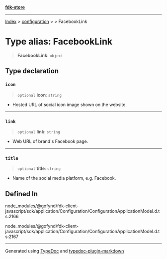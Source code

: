 [**fdk-store**](../../../README.md)
***

[Index](../../../API.md) > [configuration](../../README.md) > [<internal>](../README.md) > FacebookLink

# Type alias: FacebookLink

> **FacebookLink**: `object`

## Type declaration

### `icon`

> `optional` **icon**: `string`

- Hosted URL of social icon image shown on the website.

***

### `link`

> `optional` **link**: `string`

- Web URL of brand's Facebook page.

***

### `title`

> `optional` **title**: `string`

- Name of the social media platform, e.g. Facebook.

## Defined In

node\_modules/@gofynd/fdk-client-javascript/sdk/application/Configuration/ConfigurationApplicationModel.d.ts:2166

node\_modules/@gofynd/fdk-client-javascript/sdk/application/Configuration/ConfigurationApplicationModel.d.ts:2167

***
Generated using [TypeDoc](https://typedoc.org/) and [typedoc-plugin-markdown](https://www.npmjs.com/package/typedoc-plugin-markdown)
